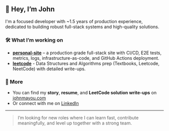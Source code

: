 ## 👋 Hey, I’m John

I'm a focused developer with ~1.5 years of production experience, dedicated to building robust full-stack systems and high-quality solutions.

### 🛠️ What I’m working on
- **[personal-site](https://github.com/john-mayou/personal-site)** – a production grade full-stack site with CI/CD, E2E tests, metrics, logs, infrastructure-as-code, and GitHub Actions deployment.
- **[leetcode](https://github.com/john-mayou/leetcode)** - Data Structures and Algorithms prep (Textbooks, Leetcode, NeetCode) with detailed write-ups.

### 📄 More
- You can find my **story**, **resume**, and **LeetCode solution write-ups** on [johnmayou.com](https://johnmayou.com)
- Or connect with me on [LinkedIn](https://www.linkedin.com/in/johnmayou)

---

> I’m looking for new roles where I can learn fast, contribute meaningfully, and level up together with a strong team.
